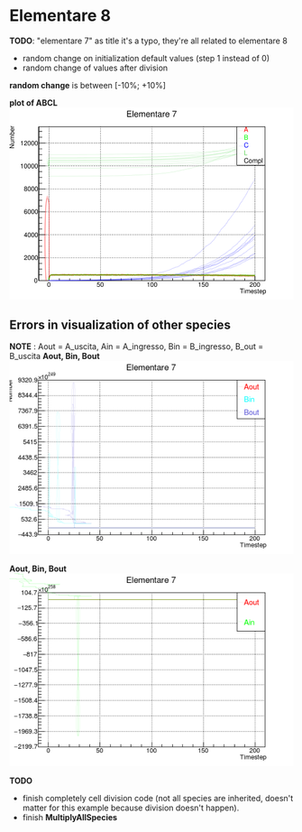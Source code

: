 # Elementare 8

__TODO__: "elementare 7" as title it's a typo, they're all related to elementare 8

* random change on initialization default values (step 1 instead of 0)
* random change of values after division

__random change__ is between [-10%; +10%]

__plot of ABCL__
![ABCL](ABCL.png)

## Errors in visualization of other species
__NOTE__ : Aout = A_uscita, Ain = A_ingresso, Bin = B_ingresso, B_out = B_uscita
__Aout, Bin, Bout__
![Error_1](error1.png)

__Aout, Bin, Bout__
![Error_2](error2.png)

__TODO__  
* finish completely cell division code (not all species are inherited, doesn't matter for this example because division doesn't happen).
* finish __MultiplyAllSpecies__
